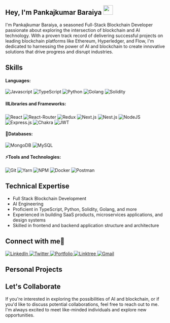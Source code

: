 <!-- Short Introduction -->
<h2 align="left">Hey, I'm Pankajkumar Baraiya <img src="https://raw.githubusercontent.com/aemmadi/aemmadi/master/wave.gif" width="30"/></h2>

<p>I'm Pankajkumar Baraiya, a seasoned Full-Stack Blockchain Developer passionate about exploring the intersection of blockchain and AI technology. With a proven track record of delivering successful projects on leading blockchain platforms like Ethereum, Hyperledger, and Flow, I'm dedicated to harnessing the power of AI and blockchain to create innovative solutions that drive progress and disrupt industries.</p>


<!-- Skills Section -->
<h2 align="left">Skills</h2>

<!-- Languages -->
#### Languages:
<div>
  <img alt="Javascript" src="https://img.shields.io/badge/javascript-%23FFC107.svg?style=for-the-badge&logo=javascript&logoColor=white"/>
  <img alt="TypeScript" src="https://img.shields.io/badge/typescript-%23FF69B4.svg?style=for-the-badge&logo=typescript&logoColor=white"/>
  <img alt="Python" src="https://img.shields.io/badge/python-%23FF8C00.svg?style=for-the-badge&logo=python&logoColor=white"/>
  <img alt="Golang" src="https://img.shields.io/badge/go-%23FFC107.svg?style=for-the-badge&logo=go&logoColor=white"/>
  <img alt="Solidity" src="https://img.shields.io/badge/solidity-%23FF69B4.svg?style=for-the-badge&logo=solidity&logoColor=white"/>
</div>

<!-- Libraries and Frameworks -->
#### ⛓️Libraries and Frameworks:
<div>
  <img alt="React" src="https://img.shields.io/badge/react-%23FFC107.svg?style=for-the-badge&logo=react&logoColor=white"/>
  <img alt="React-Router" src="https://img.shields.io/badge/React_Router-%23FF69B4.svg?style=for-the-badge&logo=react-router&logoColor=white"/>
  <img alt="Redux" src="https://img.shields.io/badge/redux-%23FF8C00.svg?style=for-the-badge&logo=redux&logoColor=white"/>
  <img alt="Next.js" src="https://img.shields.io/badge/Next-%23FFC107.svg?style=for-the-badge&logo=next.js&logoColor=white"/>
  <img alt="Nest.js" src="https://img.shields.io/badge/nestjs-%23FF69B4.svg?style=for-the-badge&logo=nestjs&logoColor=white"/>
  <img alt="NodeJS" src="https://img.shields.io/badge/node.js-%23FF8C00.svg?style=for-the-badge&logo=node.js&logoColor=white"/>
  <img alt="Express.js" src="https://img.shields.io/badge/express.js-%23FFC107.svg?style=for-the-badge&logo=express&logoColor=white"/>
  <img alt="Chakra" src="https://img.shields.io/badge/chakra-%23FF69B4.svg?style=for-the-badge&logo=chakraui&logoColor=white"/>
  <img alt="JWT" src="https://img.shields.io/badge/JWT-%23FF8C00.svg?style=for-the-badge&logo=JSON%20web%20tokens"/>
</div>

<!-- Databases -->
#### 🧵Databases:
<div>
  <img alt="MongoDB" src="https://img.shields.io/badge/MongoDB-%23FFC107.svg?style=for-the-badge&logo=mongodb&logoColor=white"/>
  <img alt="MySQL" src="https://img.shields.io/badge/mysql-%23FF69B4.svg?style=for-the-badge&logo=mysql&logoColor=white"/>
</div>

<!-- Tools and Technologies -->
#### ⚡️Tools and Technologies:
<div>
  <img alt="Git" src="https://img.shields.io/badge/git-%23FF8C00.svg?style=for-the-badge&logo=git&logoColor=white"/>
  <img alt="Yarn" src="https://img.shields.io/badge/Yarn-%23FFC107.svg?style=for-the-badge&logo=yarn&logoColor=white"/>
  <img alt="NPM" src="https://img.shields.io/badge/NPM-%23FF69B4.svg?style=for-the-badge&logo=npm&logoColor=white"/>
  <img alt="Docker" src="https://img.shields.io/badge/docker-%23FF8C00.svg?style=for-the-badge&logo=docker&logoColor=white"/>
  <img alt="Postman" src="https://img.shields.io/badge/Postman-%23FFC107.svg?style=for-the-badge&logo=postman&logoColor=white"/>
</div>




## Technical Expertise
* Full Stack Blockchain Development
* AI Engineering
* Proficient in TypeScript, Python, Solidity, Golang, and more
* Experienced in building SaaS products, microservices applications, and design systems
* Skilled in frontend and backend application structure and architecture

<!-- Socials Links -->
<h2 align="left">Connect with me🤝</h2>
<div align="left">
  <a href="https://www.linkedin.com/in/pankaj-baraiya-237606218/" target="_blank">
    <img alt="LinkedIn" src="https://img.shields.io/badge/linkedin-%230077B5.svg?style=for-the-badge&logo=linkedin&logoColor=white"/>
  </a>
  <a href="https://x.com/BaraiyaPrajval" target="_blank">
    <img alt="Twitter" src="https://img.shields.io/badge/Twitter-%231DA1F2.svg?style=for-the-badge&logo=Twitter&logoColor=white"/>
  </a>
  <a href="https://prajval108.vercel.app" target="_blank">
    <img alt="Portfolio" src="https://img.shields.io/badge/Portfolio-%23000000.svg?style=for-the-badge&logo=firefox&logoColor=#FF7139"/>
  </a>
  <a href="https://linktr.ee/prajval108" target="_blank">
    <img alt="Linktree" src="https://img.shields.io/badge/linktree-1de9b6?style=for-the-badge&logo=linktree&logoColor=white"/>
  </a>
  <a href="mailto:pankajbaraiya108@gmail.com" target="_blank">
    <img alt="Gmail" src="https://img.shields.io/badge/Gmail-D14836?style=for-the-badge&logo=gmail&logoColor=white"/>
  </a>
</div>



## Personal Projects

## Let's Collaborate
If you're interested in exploring the possibilities of AI and blockchain, or if you'd like to discuss potential collaborations, feel free to reach out to me. I'm always excited to meet like-minded individuals and explore new opportunities.
